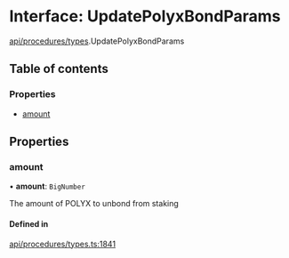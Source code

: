 # Interface: UpdatePolyxBondParams

[api/procedures/types](../wiki/api.procedures.types).UpdatePolyxBondParams

## Table of contents

### Properties

- [amount](../wiki/api.procedures.types.UpdatePolyxBondParams#amount)

## Properties

### amount

• **amount**: `BigNumber`

The amount of POLYX to unbond from staking

#### Defined in

[api/procedures/types.ts:1841](https://github.com/PolymeshAssociation/polymesh-sdk/blob/8a9e72221/src/api/procedures/types.ts#L1841)

